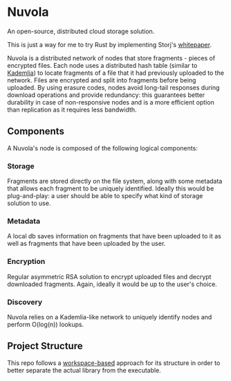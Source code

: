 # Nuvola

An open-source, distributed cloud storage solution.

This is just a way for me to try Rust by implementing Storj's [whitepaper](https://www.storj.io/storjv3.pdf).

Nuvola is a distributed network of nodes that store fragments - pieces of encrypted files. 
Each node uses a distributed hash table (similar to
[Kademlia](https://en.wikipedia.org/wiki/Kademlia)) to locate fragments of a file
that it had previously uploaded to the network. 
Files are encrypted and split into fragments before being uploaded.
By using erasure codes, nodes avoid long-tail responses during download
operations and provide redundancy: this guarantees better durability in case of
non-responsive nodes and is a more efficient option than replication as it 
requires less bandwidth.

## Components

A Nuvola's node is composed of the following logical components:

### Storage

Fragments are stored directly on the file system, along with some metadata that allows each fragment to be uniquely identified.
Ideally this would be plug-and-play: a user should be able to specify what kind of storage solution to use.

### Metadata

A local db saves information on fragments that have been uploaded to it as well as fragments that have been uploaded by the user.

### Encryption

Regular asymmetric RSA solution to encrypt uploaded files and decrypt downloaded fragments. Again, ideally it would be up to the user's choice.

### Discovery

Nuvola relies on a Kademlia-like network to uniquely identify nodes and perform O(log(n)) lookups.

## Project Structure

This repo follows a [workspace-based](https://stackoverflow.com/a/50402684/3902715)
approach for its structure in order to better separate the actual library
from the executable.
